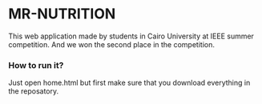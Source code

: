 # MR-NUTRITION

This web application made by students in Cairo University at IEEE summer competition. And we won the second place in the competition.

### How to run it?

Just open home.html but first make sure that you download everything in the reposatory.
